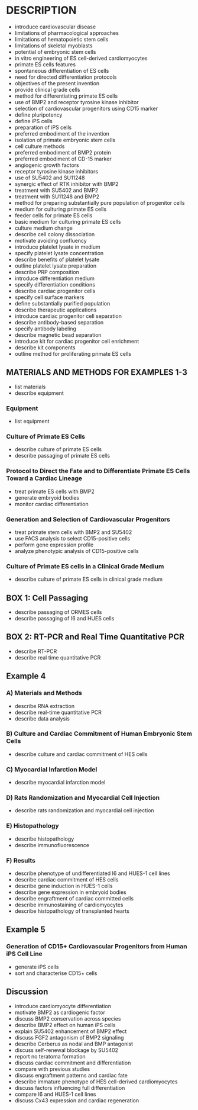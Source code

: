 # DESCRIPTION

- introduce cardiovascular disease
- limitations of pharmacological approaches
- limitations of hematopoietic stem cells
- limitations of skeletal myoblasts
- potential of embryonic stem cells
- in vitro engineering of ES cell-derived cardiomyocytes
- primate ES cells features
- spontaneous differentiation of ES cells
- need for directed differentiation protocols
- objectives of the present invention
- provide clinical grade cells
- method for differentiating primate ES cells
- use of BMP2 and receptor tyrosine kinase inhibitor
- selection of cardiovascular progenitors using CD15 marker
- define pluripotency
- define iPS cells
- preparation of iPS cells
- preferred embodiment of the invention
- isolation of primate embryonic stem cells
- cell culture methods
- preferred embodiment of BMP2 protein
- preferred embodiment of CD-15 marker
- angiogenic growth factors
- receptor tyrosine kinase inhibitors
- use of SU5402 and SU11248
- synergic effect of RTK inhibitor with BMP2
- treatment with SU5402 and BMP2
- treatment with SU11248 and BMP2
- method for preparing substantially pure population of progenitor cells
- medium for culturing primate ES cells
- feeder cells for primate ES cells
- basic medium for culturing primate ES cells
- culture medium change
- describe cell colony dissociation
- motivate avoiding confluency
- introduce platelet lysate in medium
- specify platelet lysate concentration
- describe benefits of platelet lysate
- outline platelet lysate preparation
- describe PRP composition
- introduce differentiation medium
- specify differentiation conditions
- describe cardiac progenitor cells
- specify cell surface markers
- define substantially purified population
- describe therapeutic applications
- introduce cardiac progenitor cell separation
- describe antibody-based separation
- specify antibody labeling
- describe magnetic bead separation
- introduce kit for cardiac progenitor cell enrichment
- describe kit components
- outline method for proliferating primate ES cells

## MATERIALS AND METHODS FOR EXAMPLES 1-3

- list materials
- describe equipment

### Equipment

- list equipment

### Culture of Primate ES Cells

- describe culture of primate ES cells
- describe passaging of primate ES cells

### Protocol to Direct the Fate and to Differentiate Primate ES Cells Toward a Cardiac Lineage

- treat primate ES cells with BMP2
- generate embryoid bodies
- monitor cardiac differentiation

### Generation and Selection of Cardiovascular Progenitors

- treat primate stem cells with BMP2 and SU5402
- use FACS analysis to select CD15-positive cells
- perform gene expression profile
- analyze phenotypic analysis of CD15-positive cells

### Culture of Primate ES cells in a Clinical Grade Medium

- describe culture of primate ES cells in clinical grade medium

## BOX 1: Cell Passaging

- describe passaging of ORMES cells
- describe passaging of I6 and HUES cells

## BOX 2: RT-PCR and Real Time Quantitative PCR

- describe RT-PCR
- describe real time quantitative PCR

## Example 4

### A) Materials and Methods

- describe RNA extraction
- describe real-time quantitative PCR
- describe data analysis

### B) Culture and Cardiac Commitment of Human Embryonic Stem Cells

- describe culture and cardiac commitment of HES cells

### C) Myocardial Infarction Model

- describe myocardial infarction model

### D) Rats Randomization and Myocardial Cell Injection

- describe rats randomization and myocardial cell injection

### E) Histopathology

- describe histopathology
- describe immunofluorescence

### F) Results

- describe phenotype of undifferentiated I6 and HUES-1 cell lines
- describe cardiac commitment of HES cells
- describe gene induction in HUES-1 cells
- describe gene expression in embryoid bodies
- describe engraftment of cardiac committed cells
- describe immunostaining of cardiomyocytes
- describe histopathology of transplanted hearts

## Example 5

### Generation of CD15+ Cardiovascular Progenitors from Human iPS Cell Line

- generate iPS cells
- sort and characterise CD15+ cells

## Discussion

- introduce cardiomyocyte differentiation
- motivate BMP2 as cardiogenic factor
- discuss BMP2 conservation across species
- describe BMP2 effect on human iPS cells
- explain SU5402 enhancement of BMP2 effect
- discuss FGF2 antagonism of BMP2 signaling
- describe Cerberus as nodal and BMP antagonist
- discuss self-renewal blockage by SU5402
- report no teratoma formation
- discuss cardiac commitment and differentiation
- compare with previous studies
- discuss engraftment patterns and cardiac fate
- describe immature phenotype of HES cell-derived cardiomyocytes
- discuss factors influencing full differentiation
- compare I6 and HUES-1 cell lines
- discuss Cx43 expression and cardiac regeneration

